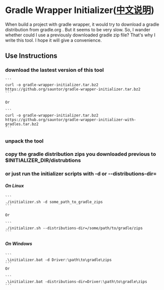 # Gradle Wrapper Initializer([中文说明](README_zh.md))
When build a project with gradle wrapper, it would try to download a gradle distribution from gradle.org . But it seems to be very slow. So, I wander whether could I use a previously downloaded gradle zip file? That's why I write this tool. I hope it will give a convenience.
## Use Instructions
### download the lastest version of this tool

    ```
    curl -o gradle-wrapper-initializer.tar.bz2 https://github.org/sauntor/gradle-wrapper-initializer.tar.bz2
    ```
    
    Or
    
    ```
    curl -o gradle-wrapper-initializer.tar.bz2 https://github.org/sauntor/gradle-wrapper-initializer-with-gradles.tar.bz2
    ```
    
### unpack the tool
### copy the gradle distribution zips you downloaded previous to $INITIALIZER_DIR/distrubtions
### or just run the initializer scripts with -d or --distributions-dir=
##### On Linux

    ```
    ./initializer.sh -d some_path_to_gradle_zips
    ```
    
    Or
    
    ```
    ./initializer.sh --distributions-dir=/some/path/to/gradle/zips
    ```
##### On Windows

    ```
    .\initializer.bat -d Driver:\path\to\gradle\zips
    ```
    Or
    
    ```
    .\initializer.bat -distributions-dir=Driver:\path\to\gradle\zips
    ```

